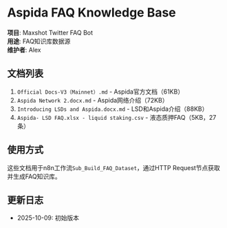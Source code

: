 # Aspida FAQ Knowledge Base

**项目**: Maxshot Twitter FAQ Bot  
**用途**: FAQ知识库数据源  
**维护者**: Alex

## 文档列表

1. `Official Docs-V3（Mainnet）.md` - Aspida官方文档（61KB）
2. `Aspida Network 2.docx.md` - Aspida网络介绍（72KB）
3. `Introducing LSDs and Aspida.docx.md` - LSD和Aspida介绍（88KB）
4. `Aspida- LSD FAQ.xlsx - liquid staking.csv` - 液态质押FAQ（5KB，27条）

## 使用方式

这些文档用于n8n工作流`Sub_Build_FAQ_Dataset`，通过HTTP Request节点获取并生成FAQ知识库。

## 更新日志

- 2025-10-09: 初始版本
